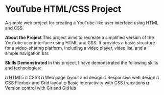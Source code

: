 # YouTube HTML/CSS Project

A simple web project for creating a YouTube-like user interface using HTML and CSS.

**About the Project**
This project aims to recreate a simplified version of the YouTube user interface using HTML and CSS. It provides a basic structure for a video-sharing platform, including a video player, video list, and a simple navigation bar.


**Skills Demonstrated**
In this project, I have demonstrated the following skills and technologies:

◘ HTML5
◘ CSS3
◘ Web page layout and design
◘ Responsive web design
◘ CSS Flexbox and Grid layout
◘ Basic interactivity with CSS transitions
◘ Version control with Git and GitHub
